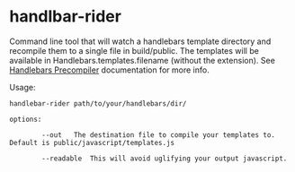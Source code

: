 handlbar-rider
================

Command line tool that will watch a handlebars template directory and recompile them to a single file in build/public. 
The templates will be available in Handlebars.templates.filename (without the extension). See [Handlebars Precompiler](http://handlebarsjs.com/precompilation.html) documentation for more info.

Usage:

    handlebar-rider path/to/your/handlebars/dir/

    options:
			
			--out	The destination file to compile your templates to.  Default is public/javascript/templates.js
			
			--readable  This will avoid uglifying your output javascript.   